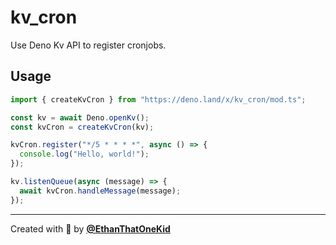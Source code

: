 # kv_cron

Use Deno Kv API to register cronjobs.

## Usage

```typescript
import { createKvCron } from "https://deno.land/x/kv_cron/mod.ts";

const kv = await Deno.openKv();
const kvCron = createKvCron(kv);

kvCron.register("*/5 * * * *", async () => {
  console.log("Hello, world!");
});

kv.listenQueue(async (message) => {
  await kvCron.handleMessage(message);
});
```

---

Created with 🦕 by [**@EthanThatOneKid**](https://etok.codes/)

